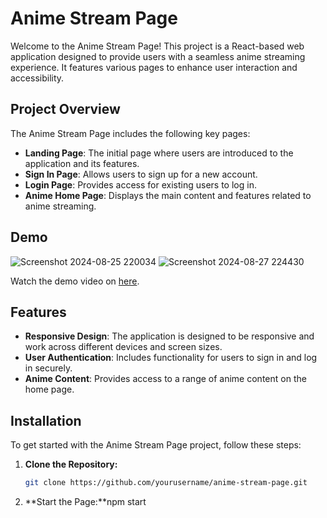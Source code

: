 # Anime Stream Page

Welcome to the Anime Stream Page! This project is a React-based web application designed to provide users with a seamless anime streaming experience. It features various pages to enhance user interaction and accessibility.

## Project Overview

The Anime Stream Page includes the following key pages:

- **Landing Page**: The initial page where users are introduced to the application and its features.
- **Sign In Page**: Allows users to sign up for a new account.
- **Login Page**: Provides access for existing users to log in.
- **Anime Home Page**: Displays the main content and features related to anime streaming.

## Demo
![Screenshot 2024-08-25 220034](https://github.com/user-attachments/assets/15ff449a-b338-41c6-91a6-3ce67c98f8a5)
![Screenshot 2024-08-27 224430](https://github.com/user-attachments/assets/9685471d-b37c-433a-b7ec-10fcaeec6fc7)


Watch the demo video on [here](https://github.com/karthi234231/Anime-Stream-App/blob/main/DEMO.mp4).


## Features

- **Responsive Design**: The application is designed to be responsive and work across different devices and screen sizes.
- **User Authentication**: Includes functionality for users to sign in and log in securely.
- **Anime Content**: Provides access to a range of anime content on the home page.

## Installation

To get started with the Anime Stream Page project, follow these steps:

1. **Clone the Repository:**
   ```bash
   git clone https://github.com/yourusername/anime-stream-page.git
2. **Start the Page:**npm start
